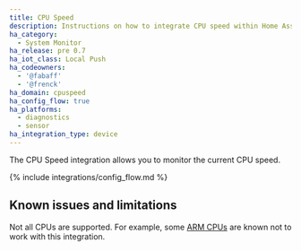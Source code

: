 ```yaml
---
title: CPU Speed
description: Instructions on how to integrate CPU speed within Home Assistant.
ha_category:
  - System Monitor
ha_release: pre 0.7
ha_iot_class: Local Push
ha_codeowners:
  - '@fabaff'
  - '@frenck'
ha_domain: cpuspeed
ha_config_flow: true
ha_platforms:
  - diagnostics
  - sensor
ha_integration_type: device
---
```


The CPU Speed integration allows you to monitor the current CPU speed.

{% include integrations/config_flow.md %}

## Known issues and limitations

Not all CPUs are supported. For example, some [ARM CPUs](https://github.com/workhorsy/py-cpuinfo/#cpu-support)
are known not to work with this integration.

